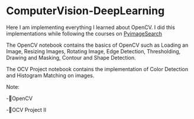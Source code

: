 # ComputerVision-DeepLearning


Here I am implementing everything I learned about OpenCV. I did this implementations while following the courses on [PyimageSearch]('https://pyimagesearch.com/2021/10/06/opencv-contour-approximation/')


The OpenCV notebook contains the basics of OpenCV such as Loading an Image, Resizing Images, Rotating Image, Edge Detection, Thresholding, Drawing and Masking, Contour   and Shape Detection.

The OCV Project notebook contains the implementation of Color Detection and Histogram Matching on images.


Note:

-📑OpenCV

-📑OCV Project II

